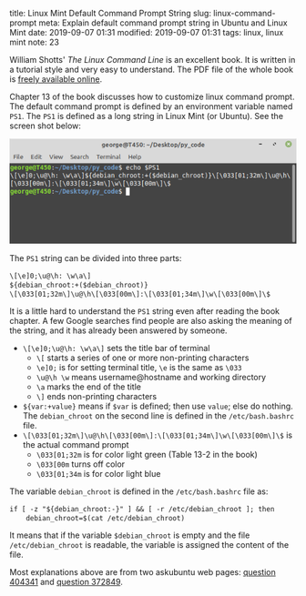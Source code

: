 title: Linux Mint Default Command Prompt String
slug: linux-command-prompt
meta: Explain default command prompt string in Ubuntu and Linux Mint
date: 2019-09-07 01:31
modified: 2019-09-07 01:31
tags: linux, linux mint
note: 23
 

William Shotts' *The Linux Command Line* is an excellent book. It is written 
in a tutorial style and very easy to understand. The PDF file of the whole book is 
[freely available online](http://linuxcommand.org/tlcl.php). 

Chapter 13 of the book discusses how to customize linux command prompt. The default 
command prompt is defined by an environment variable named `PS1`. The `PS1` is 
defined as a long string in Linux Mint (or Ubuntu). See the screen shot below:

<img class="img-fluid pb-3" src="/images/command-prompt.png" alt="command-prompt">

The `PS1` string can be divided into three parts:

```
\[\e]0;\u@\h: \w\a\]
${debian_chroot:+($debian_chroot)}
\[\033[01;32m\]\u@\h\[\033[00m\]:\[\033[01;34m\]\w\[\033[00m\]\$
```

It is a little hard to understand the `PS1` string even after reading the book chapter. 
A few Google searches find people are also asking the meaning of the string, 
and it has already been answered by someone. 

* `\[\e]0;\u@\h: \w\a\]` sets the title bar of terminal
    * `\[` starts a series of one or more non-printing characters
    * `\e]0;` is for setting terminal title, `\e` is the same as `\033`
    * `\u@\h \w` means username@hostname and working directory
    * `\a` marks the end of the title
    * `\]` ends non-printing characters
* `${var:+value}` means if `$var` is defined; then use `value`; else do nothing. The 
  `debian_chroot` on the second line is defined in the `/etc/bash.bashrc` file.
* `\[\033[01;32m\]\u@\h\[\033[00m\]:\[\033[01;34m\]\w\[\033[00m\]\$` is the actual
  command prompt
    * `\033[01;32m` is for color light green (Table 13-2 in the book)
    * `\033[00m` turns off color
    * `\033[01;34m` is for color light blue

The variable `debian_chroot` is defined in the `/etc/bash.bashrc` file as:

```
if [ -z "${debian_chroot:-}" ] && [ -r /etc/debian_chroot ]; then
    debian_chroot=$(cat /etc/debian_chroot)
```

It means that if the variable `$debian_chroot` is empty and the file `/etc/debian_chroot` 
is readable, the variable is assigned the content of the file.

Most explanations above are from two askubuntu web pages: 
[question 404341](https://askubuntu.com/questions/404341/where-can-i-find-a-complete-reference-for-the-ps1-variable) 
and 
[question 372849](https://askubuntu.com/questions/372849/what-does-debian-chrootdebian-chroot-do-in-my-terminal-prompt). 
